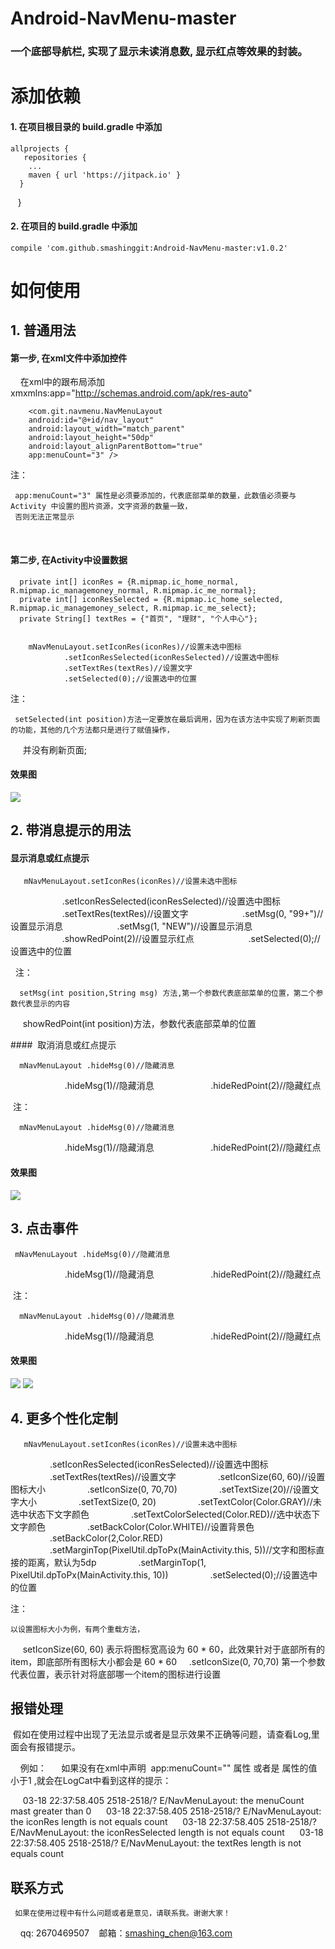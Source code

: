 # Android-NavMenu-master

### 一个底部导航栏, 实现了显示未读消息数, 显示红点等效果的封装。

# 添加依赖

#### 1. 在项目根目录的 build.gradle 中添加

    allprojects {
       repositories {
        ...
        maven { url 'https://jitpack.io' }
      }
    }
  
#### 2. 在项目的 build.gradle 中添加

    compile 'com.github.smashinggit:Android-NavMenu-master:v1.0.2'
    
# 如何使用


## 1. 普通用法

#### 第一步, 在xml文件中添加控件

       在xml中的跟布局添加  xmxmlns:app="http://schemas.android.com/apk/res-auto"
       
        <com.git.navmenu.NavMenuLayout
        android:id="@+id/nav_layout"
        android:layout_width="match_parent"
        android:layout_height="50dp"
        android:layout_alignParentBottom="true"
        app:menuCount="3" />


注：

    
     app:menuCount="3" 属性是必须要添加的，代表底部菜单的数量，此数值必须要与 Activity 中设置的图片资源，文字资源的数量一致，
     否则无法正常显示
      
       
       
       
#### 第二步, 在Activity中设置数据

      private int[] iconRes = {R.mipmap.ic_home_normal, R.mipmap.ic_managemoney_normal, R.mipmap.ic_me_normal};
      private int[] iconResSelected = {R.mipmap.ic_home_selected, R.mipmap.ic_managemoney_select, R.mipmap.ic_me_select};
      private String[] textRes = {"首页", "理财", "个人中心"};
      
      
        mNavMenuLayout.setIconRes(iconRes)//设置未选中图标
                .setIconResSelected(iconResSelected)//设置选中图标
                .setTextRes(textRes)//设置文字
                .setSelected(0);//设置选中的位置

注：

     setSelected(int position)方法一定要放在最后调用，因为在该方法中实现了刷新页面的功能，其他的几个方法都只是进行了赋值操作，
     并没有刷新页面;
     
#### 效果图


![](https://github.com/smashinggit/Android-NavMenuLayout-Master/blob/master/Screenshots/pic1.png)



## 2. 带消息提示的用法

#### 显示消息或红点提示

       mNavMenuLayout.setIconRes(iconRes)//设置未选中图标
                     .setIconResSelected(iconResSelected)//设置选中图标
                     .setTextRes(textRes)//设置文字
                     .setMsg(0, "99+")//设置显示消息
                     .setMsg(1, "NEW")//设置显示消息
                     .showRedPoint(2)//设置显示红点
                     .setSelected(0);//设置选中的位置
                     
  注：
  
      setMsg(int position,String msg) 方法,第一个参数代表底部菜单的位置，第二个参数代表显示的内容
       showRedPoint(int position)方法，参数代表底部菜单的位置
       
####  取消消息或红点提示
    
      mNavMenuLayout .hideMsg(0)//隐藏消息
                      .hideMsg(1)//隐藏消息
                      .hideRedPoint(2)//隐藏红点
                      
 注：
 
      mNavMenuLayout .hideMsg(0)//隐藏消息
                      .hideMsg(1)//隐藏消息
                      .hideRedPoint(2)//隐藏红点
#### 效果图

![](https://github.com/smashinggit/Android-NavMenuLayout-Master/blob/master/Screenshots/pic2.png)

## 3. 点击事件

     mNavMenuLayout .hideMsg(0)//隐藏消息
                      .hideMsg(1)//隐藏消息
                      .hideRedPoint(2)//隐藏红点
                      
 注：
 
      mNavMenuLayout .hideMsg(0)//隐藏消息
                      .hideMsg(1)//隐藏消息
                      .hideRedPoint(2)//隐藏红点
#### 效果图

![](https://github.com/smashinggit/Android-NavMenuLayout-Master/blob/master/Screenshots/pic3.png)
![](https://github.com/smashinggit/Android-NavMenuLayout-Master/blob/master/Screenshots/pic4.png)


## 4. 更多个性化定制

       mNavMenuLayout.setIconRes(iconRes)//设置未选中图标
                .setIconResSelected(iconResSelected)//设置选中图标
                .setTextRes(textRes)//设置文字
                .setIconSize(60, 60)//设置图标大小
                .setIconSize(0, 70,70)
                .setTextSize(20)//设置文字大小
                .setTextSize(0, 20)
                .setTextColor(Color.GRAY)//未选中状态下文字颜色
                .setTextColorSelected(Color.RED)//选中状态下文字颜色
                .setBackColor(Color.WHITE)//设置背景色
                .setBackColor(2,Color.RED)
                .setMarginTop(PixelUtil.dpToPx(MainActivity.this, 5))//文字和图标直接的距离，默认为5dp
                .setMarginTop(1, PixelUtil.dpToPx(MainActivity.this, 10))
                .setSelected(0);//设置选中的位置
                
注：
    
    以设置图标大小为例，有两个重载方法，
     setIconSize(60, 60) 表示将图标宽高设为 60 * 60，此效果针对于底部所有的item，即底部所有图标大小都会是 60 * 60
    .setIconSize(0, 70,70) 第一个参数代表位置，表示针对将底部哪一个item的图标进行设置
    
## 报错处理

    假如在使用过程中出现了无法显示或者是显示效果不正确等问题，请查看Log,里面会有报错提示。
    
    例如：
     如果没有在xml中声明  app:menuCount="" 属性 或者是 属性的值 小于1 ,就会在LogCat中看到这样的提示：
     
     03-18 22:37:58.405 2518-2518/? E/NavMenuLayout: the menuCount mast greater than 0
     03-18 22:37:58.405 2518-2518/? E/NavMenuLayout: the iconRes length is not equals count
     03-18 22:37:58.405 2518-2518/? E/NavMenuLayout: the iconResSelected length is not equals count
     03-18 22:37:58.405 2518-2518/? E/NavMenuLayout: the textRes length is not equals count
     
## 联系方式
    
     如果在使用过程中有什么问题或者是意见，请联系我。谢谢大家！
     
     qq: 2670469507
     邮箱：smashing_chen@163.com
   
